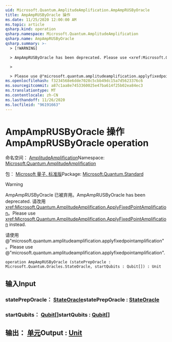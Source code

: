 ```yaml
---
uid: Microsoft.Quantum.AmplitudeAmplification.AmpAmpRUSByOracle
title: AmpAmpRUSByOracle 操作
ms.date: 11/25/2020 12:00:00 AM
ms.topic: article
qsharp.kind: operation
qsharp.namespace: Microsoft.Quantum.AmplitudeAmplification
qsharp.name: AmpAmpRUSByOracle
qsharp.summary: >-
  > [!WARNING]

  > AmpAmpRUSByOracle has been deprecated. Please use <xref:Microsoft.Quantum.AmplitudeAmplification.ApplyFixedPointAmplification> instead.

  >

  > Please use @"microsoft.quantum.amplitudeamplification.applyfixedpointamplification".
ms.openlocfilehash: f3234568e6dde7028c5cbb49dc15a7d5623376c6
ms.sourcegitcommit: a87c1aa8e7453360025e47ba614f25b02ea84ec3
ms.translationtype: MT
ms.contentlocale: zh-CN
ms.lasthandoff: 11/26/2020
ms.locfileid: "96191663"
---
```

# <a name="ampamprusbyoracle-operation"></a><span data-ttu-id="d05ea-102">AmpAmpRUSByOracle 操作</span><span class="sxs-lookup"><span data-stu-id="d05ea-102">AmpAmpRUSByOracle operation</span></span>

<span data-ttu-id="d05ea-103">命名空间： [AmplitudeAmplification](xref:Microsoft.Quantum.AmplitudeAmplification)</span><span class="sxs-lookup"><span data-stu-id="d05ea-103">Namespace: [Microsoft.Quantum.AmplitudeAmplification](xref:Microsoft.Quantum.AmplitudeAmplification)</span></span>

<span data-ttu-id="d05ea-104">包： [Microsoft 量子. 标准版](https://nuget.org/packages/Microsoft.Quantum.Standard)</span><span class="sxs-lookup"><span data-stu-id="d05ea-104">Package: [Microsoft.Quantum.Standard](https://nuget.org/packages/Microsoft.Quantum.Standard)</span></span>


> [!WARNING]
> <span data-ttu-id="d05ea-105">AmpAmpRUSByOracle 已被弃用。</span><span class="sxs-lookup"><span data-stu-id="d05ea-105">AmpAmpRUSByOracle has been deprecated.</span></span> <span data-ttu-id="d05ea-106">请改用 <xref:Microsoft.Quantum.AmplitudeAmplification.ApplyFixedPointAmplification>。</span><span class="sxs-lookup"><span data-stu-id="d05ea-106">Please use <xref:Microsoft.Quantum.AmplitudeAmplification.ApplyFixedPointAmplification> instead.</span></span>
>
> <span data-ttu-id="d05ea-107">请使用 @"microsoft.quantum.amplitudeamplification.applyfixedpointamplification"。</span><span class="sxs-lookup"><span data-stu-id="d05ea-107">Please use @"microsoft.quantum.amplitudeamplification.applyfixedpointamplification".</span></span>



```qsharp
operation AmpAmpRUSByOracle (statePrepOracle : Microsoft.Quantum.Oracles.StateOracle, startQubits : Qubit[]) : Unit
```


## <a name="input"></a><span data-ttu-id="d05ea-108">输入</span><span class="sxs-lookup"><span data-stu-id="d05ea-108">Input</span></span>

### <a name="statepreporacle--stateoracle"></a><span data-ttu-id="d05ea-109">statePrepOracle： [StateOracle](xref:Microsoft.Quantum.Oracles.StateOracle)</span><span class="sxs-lookup"><span data-stu-id="d05ea-109">statePrepOracle : [StateOracle](xref:Microsoft.Quantum.Oracles.StateOracle)</span></span>




### <a name="startqubits--qubit"></a><span data-ttu-id="d05ea-110">startQubits： [Qubit](xref:microsoft.quantum.lang-ref.qubit)[]</span><span class="sxs-lookup"><span data-stu-id="d05ea-110">startQubits : [Qubit](xref:microsoft.quantum.lang-ref.qubit)[]</span></span>





## <a name="output--unit"></a><span data-ttu-id="d05ea-111">输出： [单元](xref:microsoft.quantum.lang-ref.unit)</span><span class="sxs-lookup"><span data-stu-id="d05ea-111">Output : [Unit](xref:microsoft.quantum.lang-ref.unit)</span></span>

